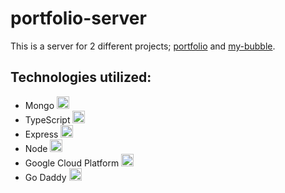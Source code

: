 # portfolio-server

This is a server for 2 different projects; [portfolio](https://github.com/FormidablePencil/portfolio) and [my-bubble](https://github.com/FormidablePencil/my-bubble).

## Technologies utilized:

- Mongo <img src="https://i.ibb.co/mqJXvJq/mongodb.png" width="20" title="">
- TypeScript <img src="https://i.ibb.co/RBfMh8f/typescript.png" width="20" title="">
- Express <img src="https://i.ibb.co/CJfJN1D/express-Logo.png" width="20" title="">
- Node <img src="https://i.ibb.co/Pm9X8Jq/Node.png" width="20" title="">
- Google Cloud Platform <img src="https://i.ibb.co/qjpWtZc/google-cloud-platform.png" width="20" title="">
- Go Daddy <img src="https://i.ibb.co/sqfrGN4/Go-Daddy-Logo.png" width="20" title="">
